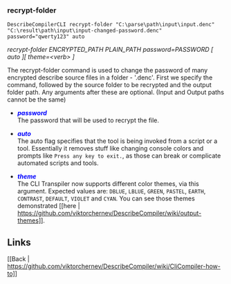 ### recrypt-folder

```DescribeCompilerCLI recrypt-folder "C:\parse\path\input\input.denc" "C:\result\path\input\input-changed-password.denc"```<br>
```password="qwerty123" auto```<br>

_recrypt-folder ENCRYPTED_PATH PLAIN_PATH password=PASSWORD
[ auto ][ theme=&lt;verb&gt; ]_

The recrypt-folder command is used to change the password of many encrypted describe source files in a folder - '.denc'. First we specify the command, followed by the source folder to be recrypted and the output folder path. Any arguments after these are optional. (Input and Output paths cannot be the same)

* <span style="color:blue">**_password_**</span><br>
The  password that will be used to recrypt the file.

* <span style="color:blue">**_auto_**</span><br>
The auto flag specifies that the tool is being invoked from a script or a tool. Essentially it removes stuff like changing console colors and prompts like ```Press any key to exit.```, as those can break or complicate automated scripts and tools.

* <span style="color:blue">**_theme_**</span><br>
The CLI Transpiler now supports different color themes, via this argument. Expected values are: ```DBLUE```, ```LBLUE```, ```GREEN```, ```PASTEL```, ```EARTH```, ```CONTRAST```, ```DEFAULT```, ```VIOLET``` and ```CYAN```. You can see those themes demonstrated [[here | https://github.com/viktorchernev/DescribeCompiler/wiki/output-themes]].  


## Links
[[Back | https://github.com/viktorchernev/DescribeCompiler/wiki/CliCompiler-how-to]]